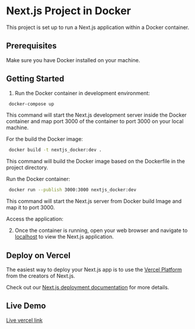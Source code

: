 # Next.js Project in Docker

This project is set up to run a Next.js application within a Docker container.

## Prerequisites

Make sure you have Docker installed on your machine.

## Getting Started

1. Run the Docker container in development environment:

```bash
 docker-compose up
```

This command will start the Next.js development server inside the Docker container and map port 3000 of the container to port 3000 on your local machine.

For the build the Docker image:

```bash
 docker build -t nextjs_docker:dev .
```

This command will build the Docker image based on the Dockerfile in the project directory.

Run the Docker container:

   ```bash
    docker run --publish 3000:3000 nextjs_docker:dev
   ```

This command will start the Next.js server from Docker build Image and map it to port 3000.

Access the application:

2. Once the container is running, open your web browser and navigate to [localhost](http://localhost:3000) to view the Next.js application.

## Deploy on Vercel

The easiest way to deploy your Next.js app is to use the [Vercel Platform](https://vercel.com/new?utm_medium=default-template&filter=next.js&utm_source=create-next-app&utm_campaign=create-next-app-readme) from the creators of Next.js.

Check out our [Next.js deployment documentation](https://nextjs.org/docs/deployment) for more details.

## Live Demo

[Live vercel link](https://news-app-git-master-assad-akrams-projects-237fffa6.vercel.app/)
